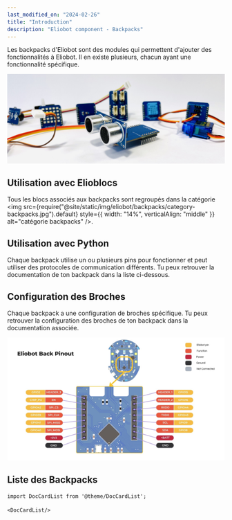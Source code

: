 ```yaml
---
last_modified_on: "2024-02-26"
title: "Introduction"
description: "Eliobot component - Backpacks"
---
```


Les backpacks d'Eliobot sont des modules qui permettent d'ajouter des fonctionnalités à Eliobot.
Il en existe plusieurs, chacun ayant une fonctionnalité spécifique.

![Bannières des backpacks](../../static/img/backpacks/backpack-banner.jpeg)

## Utilisation avec Elioblocs

Tous les blocs associés aux backpacks sont regroupés dans la catégorie <img src={require("@site/static/img/eliobot/backpacks/category-backpacks.jpg").default} style={{ width: "14%", verticalAlign: "middle" }} alt="catégorie backpacks" />.

## Utilisation avec Python

Chaque backpack utilise un ou plusieurs pins pour fonctionner et peut utiliser des protocoles de communication différents.
Tu peux retrouver la documentation de ton backpack dans la liste ci-dessous.

## Configuration des Broches

Chaque backpack a une configuration de broches spécifique. Tu peux retrouver la configuration des broches de ton backpack dans la documentation associée.

![Brochage de Eliobot](../../static/img/backpacks/eliobot_pinout.jpg)

## Liste des Backpacks

```mdx-code-block
import DocCardList from '@theme/DocCardList';

<DocCardList/>
```